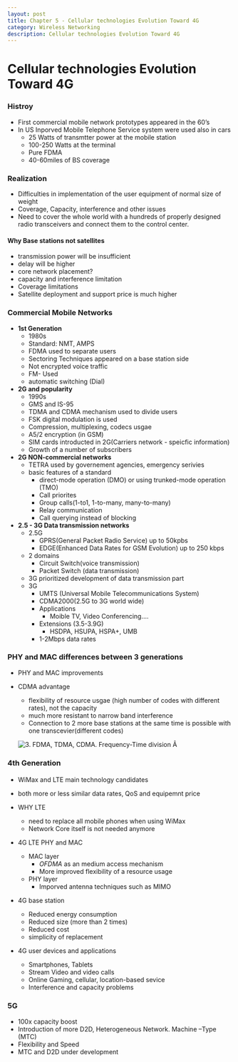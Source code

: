 ```yaml
---
layout: post
title: Chapter 5 - Cellular technologies Evolution Toward 4G 
category: Wireless Networking
description: Cellular technologies Evolution Toward 4G 
---
```




# Cellular technologies Evolution Toward 4G



### Histroy 

-  First commercial mobile network prototypes appeared in the 60’s
-  In US Inporved Mobile Telephone Service system were used also in cars
   -  25 Watts of transmtter power at the mobile station
   -  100-250 Watts at the terminal
   -  Pure FDMA
   -  40-60miles of BS coverage

### Realization

-  Difficulties in implementation of the user equipment of normal size of weight
-  Coverage, Capacity, interference and other issues
-  Need to cover the whole world with a hundreds of properly designed radio transceivers and connect them to the control center.



#### Why Base stations not satellites

-  transmission power will be insufficient
-  delay will be higher
-  core network placement?
-  capacity and interference limitation
-  Coverage limitations
-  Satellite deployment and support price is much higher



### Commercial Mobile Networks 

-  **1st Generation** 
   -  1980s
   -  Standard: NMT, AMPS
   -  FDMA used to separate users
   -  Sectoring Techniques appeared on a base station side
   -  Not encrypted voice traffic
   -  FM- Used
   -  automatic switching (Dial)
-  **2G and popularity**
   -  1990s
   -  GMS and IS-95
   -  TDMA and CDMA mechanism used to divide users
   -  FSK digital modulation is used
   -  Compression, multiplexing, codecs usgae
   -  A5/2 encryption (in GSM)
   -  SIM cards introducted in 2G(Carriers network - speicfic information)
   -  Growth of a number of subscribers
-  **2G NON-commercial networks**
   -  TETRA used by governement agencies, emergency serivies 
   -  basic features of a standard 
      -  direct-mode operation (DMO) or using trunked-mode operation (TMO)
      -  Call priorites
      -  Group calls(1-to1, 1-to-many, many-to-many)
      -  Relay communication
      -  Call querying instead of blocking
-  **2.5 - 3G Data transmission networks**
   -  2.5G
      -  GPRS(General Packet Radio Service) up to 50kpbs
      -  EDGE(Enhanced Data Rates for GSM Evolution) up to 250 kbps
   -  2 domains
      -  Circuit Switch(voice transmission) 
      -   Packet Switch (data transmission)
   -  3G prioritized development of data transmission part
   -  3G
      -  UMTS (Universal Mobile Telecommunications System)
      -  CDMA2000(2.5G to 3G world wide)
      -  Applications
         -  Moible TV, Video Conferencing….
      -  Extensions (3.5-3.9G)
         -  HSDPA, HSUPA, HSPA+, UMB
      -  1-2Mbps data rates



### PHY and MAC differences between 3 generations

-  PHY and MAC improvements

-  CDMA advantage

   -  flexibility of resource usgae (high number of codes with different rates), not the capacity
   -  much more resistant to narrow band interference
   -  Connection to 2 more base stations at the same time is possible with one transcevier(different codes)

   ![3. FDMA, TDMA, CDMA. Frequency-Time division Â ](https://www.researchgate.net/profile/Marco_Belleschi/publication/242082167/figure/fig6/AS:339956250759187@1458063294937/FDMA-TDMA-CDMA-Frequency-Time-division.png)

### 4th Generation

####  
- WiMax and LTE main technology candidates 
- both more or less similar data rates, QoS and equipemnt price 
- WHY LTE

   - need to replace all mobile phones when using WiMax
   - Network Core itself is not needed anymore
- 4G LTE PHY and MAC
  
  -  MAC layer
     -  *OFDMA* as an medium access mechanism
     -  More improved flexibility of a resource usage
  -  PHY layer
     -  Imporved antenna techniques such as MIMO
- 4G base station

   -  Reduced energy consumption
   -  Reduced size (more than 2 times)
   -  Reduced cost
   -  simplicity of replacement
- 4G user devices and applications
   - Smartphones, Tablets
   - Stream Video and video calls 
   - Online Gaming, cellular, location-based sevice
   - Interference and capacity problems 



### 5G 

-  100x capacity boost
-  Introduction of more D2D, Heterogeneous Network. Machine –Type (MTC)
-  Flexibility and Speed
-  MTC and D2D under development